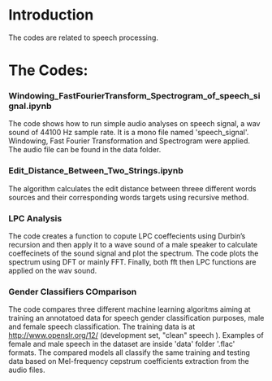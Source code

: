 # Introduction 
The codes are related to speech processing.

# The Codes:
### Windowing_FastFourierTransform_Spectrogram_of_speech_signal.ipynb 
The code shows how to run simple audio analyses on speech signal, a wav sound of 44100 Hz sample rate. It is a mono file named 'speech_signal'. Windowing, Fast Fourier Transformation and Spectrogram were applied. The audio file can be found in the data folder.
### Edit_Distance_Between_Two_Strings.ipynb
The algorithm calculates the edit distance between threee different words sources and their corresponding words targets using recursive method.
### LPC Analysis
The code creates a function to copute LPC coeffecients using Durbin’s recursion and then apply it to a wave sound of a male speaker to calculate coeffecinets of the sound signal and plot the spectrum. The code plots the spectrum using DFT or mainly FFT. Finally, both fft then LPC functions are applied on the wav sound.
### Gender Classifiers COmparison
The code compares three different machine learning algoritms aiming at training an annotatoed data for speech gender classification purposes, male and female speech classification. The training data is at http://www.openslr.org/12/ (development set, "clean" speech ). Examples of female and male speech in the dataset are inside 'data' folder '.flac' formats. The compared models all classify the same training and testing data based on Mel-frequency cepstrum coefficients extraction from the audio files. 
